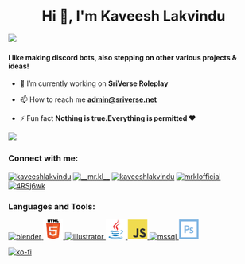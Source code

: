 <h1 align="center">Hi 👋, I'm Kaveesh Lakvindu</h1>

![](https://images-ext-1.discordapp.net/external/UCBEjylG_Kq1_i3Lf7w5lSqnRi9sl7GXAW8W16rM0AM/https/media.discordapp.net/attachments/702436021186330684/890109629772755004/Dis_Banner.png)

<h4> I like making discord bots, also stepping on other various projects & ideas! </h4>

- 🔭 I’m currently working on **SriVerse Roleplay**

- 📫 How to reach me **admin@sriverse.net**

- ⚡ Fun fact **Nothing is true.Everything is permitted ♥️**

![](https://github-profile-summary-cards.vercel.app/api/cards/profile-details?username=kaveeshlakvindu&theme=github_dark) 

<h3 align="left">Connect with me:</h3>
<p align="left">
<a href="https://fb.com/kaveeshlakvindu" target="blank"><img align="center" src="https://raw.githubusercontent.com/rahuldkjain/github-profile-readme-generator/master/src/images/icons/Social/facebook.svg" alt="kaveeshlakvindu" height="30" width="40" /></a>
<a href="https://instagram.com/__mr.kl__" target="blank"><img align="center" src="https://raw.githubusercontent.com/rahuldkjain/github-profile-readme-generator/master/src/images/icons/Social/instagram.svg" alt="__mr.kl__" height="30" width="40" /></a>
<a href="https://www.behance.net/kaveeshlakvindu" target="blank"><img align="center" src="https://raw.githubusercontent.com/rahuldkjain/github-profile-readme-generator/master/src/images/icons/Social/behance.svg" alt="kaveeshlakvindu" height="30" width="40" /></a>
<a href="https://www.youtube.com/c/mrklofficial" target="blank"><img align="center" src="https://raw.githubusercontent.com/rahuldkjain/github-profile-readme-generator/master/src/images/icons/Social/youtube.svg" alt="mrklofficial" height="30" width="40" /></a>
<a href="https://discord.gg/4RSj6wk" target="blank"><img align="center" src="https://raw.githubusercontent.com/rahuldkjain/github-profile-readme-generator/master/src/images/icons/Social/discord.svg" alt="4RSj6wk" height="30" width="40" /></a>
</p>

<h3 align="left">Languages and Tools:</h3>
<p align="left"> <a href="https://www.blender.org/" target="_blank" rel="noreferrer"> <img src="https://download.blender.org/branding/community/blender_community_badge_white.svg" alt="blender" width="40" height="40"/> </a> <a href="https://www.w3.org/html/" target="_blank" rel="noreferrer"> <img src="https://raw.githubusercontent.com/devicons/devicon/master/icons/html5/html5-original-wordmark.svg" alt="html5" width="40" height="40"/> </a> <a href="https://www.adobe.com/in/products/illustrator.html" target="_blank" rel="noreferrer"> <img src="https://www.vectorlogo.zone/logos/adobe_illustrator/adobe_illustrator-icon.svg" alt="illustrator" width="40" height="40"/> </a> <a href="https://www.java.com" target="_blank" rel="noreferrer"> <img src="https://raw.githubusercontent.com/devicons/devicon/master/icons/java/java-original.svg" alt="java" width="40" height="40"/> </a> <a href="https://developer.mozilla.org/en-US/docs/Web/JavaScript" target="_blank" rel="noreferrer"> <img src="https://raw.githubusercontent.com/devicons/devicon/master/icons/javascript/javascript-original.svg" alt="javascript" width="40" height="40"/> </a> <a href="https://www.microsoft.com/en-us/sql-server" target="_blank" rel="noreferrer"> <img src="https://www.svgrepo.com/show/303229/microsoft-sql-server-logo.svg" alt="mssql" width="40" height="40"/> </a> <a href="https://www.photoshop.com/en" target="_blank" rel="noreferrer"> <img src="https://raw.githubusercontent.com/devicons/devicon/master/icons/photoshop/photoshop-line.svg" alt="photoshop" width="40" height="40"/> </a> </p>

[![ko-fi](https://ko-fi.com/img/githubbutton_sm.svg)](https://ko-fi.com/R5R7BROGR)
